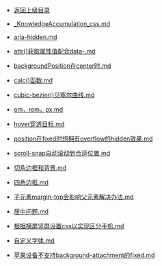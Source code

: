 - [返回上级目录](../)

- [_KnowledgeAccumulation_css.md](_KnowledgeAccumulation_css.md)
- [aria-hidden.md](aria-hidden.md)
- [attr()获取属性值配合data-.md](attr()获取属性值配合data-.md)
- [backgroundPosition在center时.md](backgroundPosition在center时.md)
- [calc()函数.md](calc()函数.md)
- [cubic-bezier()贝塞尔曲线.md](cubic-bezier()贝塞尔曲线.md)
- [em，rem，px.md](em，rem，px.md)
- [hover穿透目标.md](hover穿透目标.md)
- [position在fixed时想拥有overflow的hidden效果.md](position在fixed时想拥有overflow的hidden效果.md)
- [scroll-snap自动滚动到合适位置.md](scroll-snap自动滚动到合适位置.md)
- [切角边框和背景.md](切角边框和背景.md)
- [四角边框.md](四角边框.md)
- [子元素margin-top会影响父元素解决办法.md](子元素margin-top会影响父元素解决办法.md)
- [居中问题.md](居中问题.md)
- [根据横屏竖屏设置css以实现区分手机.md](根据横屏竖屏设置css以实现区分手机.md)
- [自定义字体.md](自定义字体.md)
- [苹果设备不支持background-attachment的fixed.md](苹果设备不支持background-attachment的fixed.md)